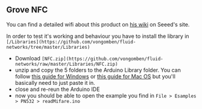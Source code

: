 ## Grove NFC

You can find a detailed wifi about this product on [his wiki](https://wiki.seeedstudio.com/Grove_NFC/) on Seeed's site.

In order to test it's working and behaviour you have to install the library in `[/Libraries](https://github.com/vongomben/fluid-networks/tree/master/Libraries)`

* Download `[NFC.zip](https://github.com/vongomben/fluid-networks/raw/master/Libraries/NFC.zip)`
* unzip and copy the 5 folders to the Arduino Library folder. You can follow [this guide for Windows](https://learn.adafruit.com/adafruit-all-about-arduino-libraries-install-use/installing-a-library) or [this guide for Mac OS](https://learn.adafruit.com/adafruit-all-about-arduino-libraries-install-use/installing-a-library-on-mac-osx) but you'll basically need to just paste it in.
* close and re-reun the Arduino IDE
* now you should be able to open the example you find in `File > Esamples > PN532 > readMifare.ino`

